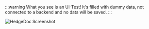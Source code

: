 :::warning
What you see is an UI-Test! It's filled with dummy data, not connected to a backend and no data will be saved.
:::

![HedgeDoc Screenshot](public/screenshot.png)
